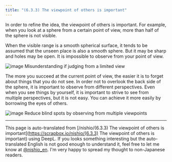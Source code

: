 ```yaml
---
title: "(6.3.3) The viewpoint of others is important"
---
```


In order to refine the idea, the viewpoint of others is important. For example, when you look at a sphere from a certain point of view, more than half of the sphere is not visible.

When the visible range is a smooth spherical surface, it tends to be assumed that the unseen place is also a smooth sphere. But it may be sharp and holes may be open. It is impossible to observe from your point of view.

![image](https://gyazo.com/79862332dbcfe94c5b87cac2d5363fb4/thumb/1000)
Misunderstanding if judging from a limited view

The more you succeed at the current point of view, the easier it is to forget about things that you do not see. In order not to overlook the back side of the sphere, it is important to observe from different perspectives. Even when you see things by yourself, it is important to strive to see from multiple perspectives, but it is not easy. You can achieve it more easily by borrowing the eyes of others.

![image](https://gyazo.com/63853172e173dfa8aa61b6620a11b815/thumb/1000)
Reduce blind spots by observing from multiple viewpoints

---
This page is auto-translated from [/nishio/(6.3.3) The viewpoint of others is important](https://scrapbox.io/nishio/(6.3.3) The viewpoint of others is important) using DeepL. If you looks something interesting but the auto-translated English is not good enough to understand it, feel free to let me know at [@nishio_en](https://twitter.com/nishio_en). I'm very happy to spread my thought to non-Japanese readers.